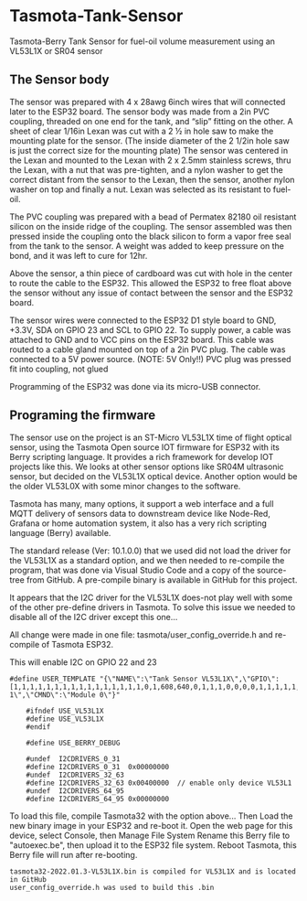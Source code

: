 # Tasmota-Tank-Sensor
Tasmota-Berry Tank Sensor for fuel-oil volume measurement using an VL53L1X or SR04 sensor


## The Sensor body

The sensor was prepared with 4 x 28awg 6inch wires that will connected later to the ESP32 board. The sensor body was made from a 2in PVC coupling, threaded on one end for the tank, and “slip” fitting on the other. A sheet of clear 1/16in Lexan was cut with a 2 ½ in hole saw to make the mounting plate for the sensor. (The inside diameter of the 2 1/2in hole saw is just the correct size for the mounting plate) The sensor was centered in the Lexan and mounted to the Lexan with 2 x 2.5mm stainless screws, thru the Lexan, with a nut that was pre-tighten, and a nylon washer to get the correct distant from the sensor to the Lexan, then the sensor, another nylon washer on top and finally a nut. Lexan was selected as its resistant to fuel-oil.

The PVC coupling was prepared with a bead of Permatex 82180 oil resistant silicon on the inside ridge of the coupling.  The sensor assembled was then pressed inside the coupling onto the black silicon to form a vapor free seal from the tank to the sensor. A weight was added to keep pressure on the bond, and it was left to cure for 12hr.

Above the sensor, a thin piece of cardboard was cut with hole in the center to route the cable to the ESP32. This allowed the ESP32 to free float above the sensor without any issue of contact between the sensor and the ESP32 board.

The sensor wires were connected to the ESP32 D1 style board to GND, +3.3V, SDA on GPIO 23 and SCL to GPIO 22.  To supply power, a cable was attached to GND and to VCC pins on the ESP32 board. This cable was routed to a cable gland mounted on top of a 2in PVC plug. The cable was connected to a 5V power source. (NOTE: 5V Only!!)  PVC plug was pressed fit into coupling, not glued

Programming of the ESP32 was done via its micro-USB connector. 

        
## Programing the firmware

The sensor use on the project is an ST-Micro VL53L1X time of flight optical sensor, using the Tasmota Open source IOT firmware for ESP32 with its Berry scripting language. It provides a rich framework for develop IOT projects like this. We looks at other sensor options like SR04M ultrasonic sensor, but decided on the VL53L1X optical device. Another option would be the older VL53L0X with some minor changes to the software.

Tasmota has many, many options, it support a web interface and a full MQTT delivery of sensors data to downstream device like Node-Red, Grafana or home automation system, it also has a very rich scripting language (Berry) available.

The standard release (Ver: 10.1.0.0) that we used did not load the driver for the VL53L1X as a standard option, and we then needed to re-compile the program, that was done via Visual Studio Code and a copy of the source-tree from GitHub. A pre-compile binary is available in GitHub for this project.

It appears that the I2C driver for the VL53L1X does-not play well with some of the other pre-define drivers in Tasmota. To solve this issue we needed to disable all of the I2C driver except this one…

All change were made  in one file:  tasmota/user_config_override.h 
and re-compile of Tasmota ESP32.

This will enable I2C on GPIO 22 and 23

~~~
#define USER_TEMPLATE "{\"NAME\":\"Tank Sensor VL53L1X\",\"GPIO\":[1,1,1,1,1,1,1,1,1,1,1,1,1,1,1,1,0,1,608,640,0,1,1,1,0,0,0,0,1,1,1,1,1,0,0,1],\"FLAG\":0,\"BASE\":1,\"CMND\":\"SetOption8 1\",\"CMND\":\"Module 0\"}"
   
    #ifndef USE_VL53L1X
    #define USE_VL53L1X
    #endif
   
    #define USE_BERRY_DEBUG 

    #undef  I2CDRIVERS_0_31
    #define I2CDRIVERS_0_31  0x00000000
    #undef  I2CDRIVERS_32_63
    #define I2CDRIVERS_32_63 0x00400000  // enable only device VL53L1
    #undef  I2CDRIVERS_64_95
    #define I2CDRIVERS_64_95 0x00000000
~~~
To load this file, compile Tasmota32 with the option above...
Then Load the new binary image in your ESP32 and re-boot it. 
Open the web page for this device, select Console, then Manage File System
Rename this Berry file to "autoexec.be", then upload it to the ESP32 file system. 
Reboot Tasmota, this Berry file will run after re-booting.

~~~
tasmota32-2022.01.3-VL53L1X.bin is compiled for VL53L1X and is located in GitHub
user_config_override.h was used to build this .bin
~~~
